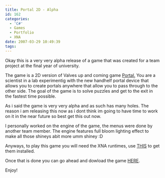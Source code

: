 ```yaml
---
title: Portal 2D - Alpha
id: 162
categories:
  - 'C#'
  - Games
  - Portfolio
  - XNA
date: 2007-03-29 10:49:39
tags:
---
```


Okay this is a very very alpha release of a game that was created for a team project at the final year of university.

The game is a 2D version of Valves up and coming game [Portal.](https://www.youtube.com/watch?v=if3Qv2tHyfA) You are a scientist in a lab experimentig with the new handhelf portal device that allows you to create portals anywhere that allow you to pass through to the other side. The goal of the game is to solve puzzles and get to the exit in the fastest time possible.

<!--more-->

As i said the game is very very alpha and as such has many holes. The reason i am releasing this now as i dont think im going to have time to work on it in the near future so best get this out now.

I personally worked on the engine of the game, the menus were done by another team member. The engine features full bloom lighting effect to make all those shineys abit more umm shiney :D

Anyways, to play this game you will need the XNA runtimes, use [THIS](https://xnamatrix.com/xnareq.php) to get them installed.

Once that is done you can go ahead and dowload the game [HERE](https://www.mikecann.co.uk/Work/Portal2D_Alpha1.zip).

Enjoy!